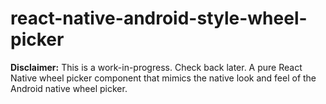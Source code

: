 # react-native-android-style-wheel-picker
**Disclaimer:** This is a work-in-progress. Check back later.
A pure React Native wheel picker component that mimics the native look and feel of the Android native wheel picker.
